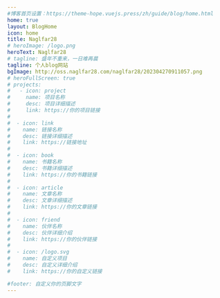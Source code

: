 ```yaml
---
#博客首页设置：https://theme-hope.vuejs.press/zh/guide/blog/home.html
home: true
layout: BlogHome
icon: home
title: Naglfar28
# heroImage: /logo.png
heroText: Naglfar28
# tagline: 盛年不重来，一日难再晨
tagline: 个人blog网站
bgImage: http://oss.naglfar28.com/naglfar28/202304270911057.png
# heroFullScreen: true
# projects:
#   - icon: project
#     name: 项目名称
#     desc: 项目详细描述
#     link: https://你的项目链接
#
#  - icon: link
#    name: 链接名称
#    desc: 链接详细描述
#    link: https://链接地址
#
#  - icon: book
#    name: 书籍名称
#    desc: 书籍详细描述
#    link: https://你的书籍链接
#
#  - icon: article
#    name: 文章名称
#    desc: 文章详细描述
#    link: https://你的文章链接
#
#  - icon: friend
#    name: 伙伴名称
#    desc: 伙伴详细介绍
#    link: https://你的伙伴链接
#
#  - icon: /logo.svg
#    name: 自定义项目
#    desc: 自定义详细介绍
#    link: https://你的自定义链接

#footer: 自定义你的页脚文字
---
```

